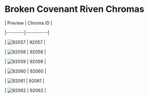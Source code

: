 # Broken Covenant Riven Chromas


| Preview | Chroma ID |

|---------|-----------|

| ![92057](https://raw.communitydragon.org/latest/plugins/rcp-be-lol-game-data/global/default/v1/champion-chroma-images/92/92057.png) | 92057 |

| ![92058](https://raw.communitydragon.org/latest/plugins/rcp-be-lol-game-data/global/default/v1/champion-chroma-images/92/92058.png) | 92058 |

| ![92059](https://raw.communitydragon.org/latest/plugins/rcp-be-lol-game-data/global/default/v1/champion-chroma-images/92/92059.png) | 92059 |

| ![92060](https://raw.communitydragon.org/latest/plugins/rcp-be-lol-game-data/global/default/v1/champion-chroma-images/92/92060.png) | 92060 |

| ![92061](https://raw.communitydragon.org/latest/plugins/rcp-be-lol-game-data/global/default/v1/champion-chroma-images/92/92061.png) | 92061 |

| ![92062](https://raw.communitydragon.org/latest/plugins/rcp-be-lol-game-data/global/default/v1/champion-chroma-images/92/92062.png) | 92062 |